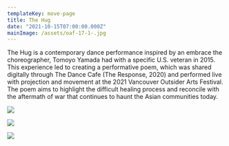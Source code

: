 ```yaml
---
templateKey: move-page
title: The Hug
date: "2021-10-15T07:00:00.000Z"
mainImage: /assets/oaf-17-1-.jpg
---
```

<div class="lines-2"></div>

The Hug is a contemporary dance performance inspired by an embrace the choreographer, Tomoyo Yamada had with a specific U.S. veteran in 2015. This experience led to creating a performative poem, which was shared digitally through The Dance Cafe (The Response, 2020) and performed live with projection and movement at the 2021 Vancouver Outsider Arts Festival. The poem aims to highlight the difficult healing process and reconcile with the aftermath of war that continues to haunt the Asian communities today.

<div class="lines-3"></div>

![](/assets/oaf-15-1-.jpg)

<div class="lines-3"></div>

![](/assets/oaf-16-2-1-.jpg)

<div class="lines-3"></div>

![](/assets/oaf-17-1-.jpg)

<div class="lines-5"></div>